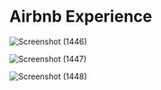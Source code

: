 # Airbnb Experience 

![Screenshot (1446)](https://github.com/Chaitya02/airbnb-experience-project/assets/112513370/6bb21539-7e9c-4d25-a909-c1315c2e9f70)

![Screenshot (1447)](https://github.com/Chaitya02/airbnb-experience-project/assets/112513370/669240c1-9597-45d6-a99b-5db6e23bc4be)

![Screenshot (1448)](https://github.com/Chaitya02/airbnb-experience-project/assets/112513370/29efa96b-8232-4ad0-a6b7-c33764dac8e4)

